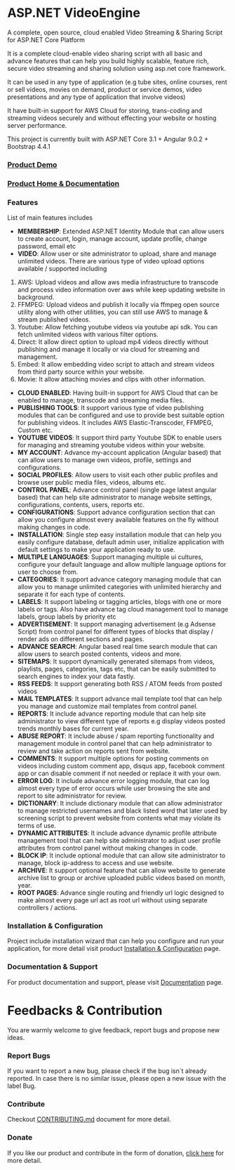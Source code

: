 # ASP.NET VideoEngine
A complete, open source, cloud enabled Video Streaming & Sharing  Script for ASP.NET Core Platform

It is a complete cloud-enable video sharing script with all basic and advance features that can help you build highly scalable, feature rich, secure video streaming and sharing solution using asp.net core framework.

It can be used in any type of application (e.g tube sites, online courses, rent or sell videos, movies on demand, product or service demos, video presentations and any type of application that involve videos)

It have built-in support for AWS Cloud for storing, trans-coding and streaming videos securely and without effecting your website or hosting server performance.

This project is currently built with ASP.NET Core 3.1 + Angular 9.0.2 + Bootstrap 4.4.1

### [Product Demo](http://videoengine.aspnetprojects.com/ "Product Demo")

### [Product Home & Documentation](https://www.mediasoftpro.com/product/videoengine "Product Home & Documentation")

### Features

List of main features includes
- **MEMBERSHIP**: Extended ASP.NET Identity Module that can allow users to create account, login, manage account, update profile, change password, email etc
- **VIDEO**: Allow user or site administrator to upload, share and manage unlimited videos. There are various type of video upload options available / supported including
1. AWS: Upload videos and allow aws media infrastructure to transcode and process video information over aws while keep updating website in background.
2. FFMPEG: Upload videos and publish it locally via ffmpeg open source utility along with other utilities, you can still use AWS to manage & stream published videos.
3. Youtube: Allow fetching youtube videos via youtube api sdk. You can fetch unlimited videos with various filter options.
4. Direct: It allow direct option to upload mp4 videos directly without publishing and manage it locally or via cloud for streaming and management.
5. Embed: It allow embedding video script to attach and stream videos from third party source within your website.
6. Movie: It allow attaching movies and clips with other information.
- **CLOUD ENABLED**: Having built-in support for AWS Cloud that can be enabled to manage, transcode and streaming media files.
- **PUBLISHING TOOLS**: It support various type of video publishing modules that can be configured and use to provide best suitable option for publishing videos. It includes AWS Elastic-Transcoder, FFMPEG, Custom etc.
- **YOUTUBE VIDEOS**: It support third party Youtube SDK to enable users for managing and streaming youtube videos within your website.
- **MY ACCOUNT**: Advance my-account application (Angular based) that can allow users to manage own videos, profile, settings and configurations.
- **SOCIAL PROFILES**: Allow users to visit each other public profiles and browse user public media files, videos, albums etc.
- **CONTROL PANEL**: Advance control panel (single page latest angular based) that can help site administrator to manage website settings, configurations, contents, users, reports etc.
- **CONFIGURATIONS**: Support advance configuration section that can allow you configure almost every available features on the fly without making changes in code.
- **INSTALLATION**: Single step easy installation module that can help you easily configure database, default admin user, initialize application with default settings to make your application ready to use.
- **MULTIPLE LANGUAGES**: Support managing multiple ui cultures, configure your default language and allow multiple language options for user to choose from.
- **CATEGORIES**: It support advance category managing module that can allow you to manage unlimited categories with unlimited hierarchy and separate it for each type of contents.
- **LABELS**: It support labeling or tagging articles, blogs with one or more labels or tags. Also have advance tag cloud management tool to manage labels, group labels by priority etc
- **ADVERTISEMENT**: It support managing advertisement (e.g Adsense Script) from control panel for different types of blocks that display / render ads on different sections and pages.
- **ADVANCE SEARCH**: Angular based real time search module that can allow users to search posted contents, videos and more.
- **SITEMAPS**: It support dynamically generated sitemaps from videos, playlists, pages, categories, tags etc, that can be easily submitted to search engines to index your data fastly.
- **RSS FEEDS**: It support generating both RSS / ATOM feeds from posted videos
- **MAIL TEMPLATES**: It support advance mail template tool that can help you manage and customize mail templates from control panel.
- **REPORTS**: It include advance reporting module that can help site administrator to view different type of reports e.g display videos posted trends monthly bases for current year.
- **ABUSE REPORT**: It include abuse / spam reporting functionality and management module in control panel that can help administrator to review and take action on reports sent from website.
- **COMMENTS**: It support multiple options for posting comments on videos including custom comment app, disqus app, facebook comment app or can disable comment if not needed or replace it with your own.
- **ERROR LOG**: It include advance error logging module, that can log almost every type of error occurs while user browsing the site and report to site administrator for review.
- **DICTIONARY**: It include dictionary module that can allow administrator to manage restricted usernames and black listed word that later used by screening script to prevent website from contents what may violate its terms of use.
- **DYNAMIC ATTRIBUTES**: It include advance dynamic profile attribute management tool that can help site administrator to adjust user profile attributes from control panel without making changes in code.
- **BLOCK IP**: It include optional module that can allow site administrator to manage, block ip-address to access and use website.
- **ARCHIVE**: It support optional feature that can allow website to generate archive list to group or archive uploaded public videos based on month, year.
- **ROOT PAGES**: Advance single routing and friendly url logic designed to make almost every page url act as root url without using separate controllers / actions.

### Installation & Configuration
Project include installation wizard that can help you configure and run your application, for more detail visit product [Installation & Configuration](https://www.mediasoftpro.com/docs/documentation/756/aspnet-videoengine-installation "Installation & Configuration") page.

### Documentation & Support
For product documentation and support, please visit [Documentation](https://www.mediasoftpro.com/documentation/videoengine "Documentation") page.

# Feedbacks & Contribution
You are warmly welcome to give feedback, report bugs and propose new ideas.

### Report Bugs
If you want to report a new bug, please check if the bug isn´t already reported. In case there is no similar issue, please open a new issue with the label Bug. 

### Contribute
Checkout [CONTRIBUTING.md](https://github.com/mediasoftpro/videoengine/blob/master/CONTRIBUTING.md "CONTRIBUTING.md") document for more detail. 

### Donate
If you like our product and contribute in the form of donation, [click here](https://github.com/mediasoftpro/videoengine/blob/master/DONATE.md "click here") for more detail.


